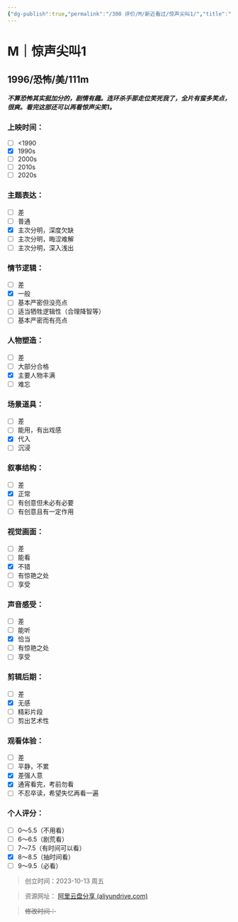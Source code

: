 ```yaml
---
{"dg-publish":true,"permalink":"/300 评价/M/新近看过/惊声尖叫1/","title":"惊声尖叫","tags":["M","分类"],"created":"2023-10-13T21:30:33.663+08:00","updated":"2024-01-12T12:01:46.891+08:00"}
---
```



# M｜惊声尖叫1
## 1996/恐怖/美/111m
***不算恐怖其实挺加分的，剧情有趣。连环杀手那走位笑死我了，全片有蛮多笑点，很爽。看完这部还可以再看惊声尖笑1。***
### 上映时间：
- [ ] <1990
- [x] 1990s
- [ ] 2000s
- [ ] 2010s
- [ ] 2020s
### 主题表达：
- [ ] 差
- [ ] 普通
- [x] 主次分明，深度欠缺
- [ ] 主次分明，晦涩难解
- [ ] 主次分明，深入浅出
### 情节逻辑：
- [ ] 差
- [x] 一般
- [ ] 基本严密但没亮点
- [ ] 适当牺牲逻辑性（合理降智等）
- [ ] 基本严密而有亮点
### 人物塑造：
- [ ] 差
- [ ] 大部分合格
- [x] 主要人物丰满
- [ ] 难忘
### 场景道具：
- [ ] 差
- [ ] 能用，有出戏感
- [x] 代入
- [ ] 沉浸
### 叙事结构：
- [ ] 差
- [x] 正常
- [ ] 有创意但未必有必要
- [ ] 有创意且有一定作用
### 视觉画面：
- [ ] 差
- [ ] 能看
- [x] 不错
- [ ] 有惊艳之处
- [ ] 享受
### 声音感受：
- [ ] 差
- [ ] 能听
- [x] 恰当
- [ ] 有惊艳之处
- [ ] 享受
### 剪辑后期：
- [ ] 差
- [x] 无感
- [ ] 精彩片段
- [ ] 剪出艺术性
### 观看体验：
- [ ] 差
- [ ] 平静，不累
- [x] 差强人意
- [x] 通宵看完，考前勿看
- [ ] 不忍卒读，希望失忆再看一遍
### 个人评分：
- [ ] 0～5.5（不用看）
- [ ] 6～6.5（剧荒看）
- [ ] 7～7.5（有时间可以看）
- [x] 8～8.5（抽时间看）
- [ ] 9～9.5（必看）

>创立时间：2023-10-13 周五

>资源网址：
>[阿里云盘分享 (aliyundrive.com)](https://www.aliyundrive.com/s/KAR9HGry8ah/folder/651441ee921144dc299740fe9fa95d4f4f28962e)

>~~修改时间：~~



